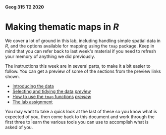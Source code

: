 #### Geog 315 T2 2020
# Making thematic maps in *R*
We cover a lot of ground in this lab, including handling simple spatial data in *R*, and the options available for mapping using the `tmap` package. Keep in mind that you can refer back to last week's material if you need to refresh your memory of anything we did previously.

The instructions this week are in several parts, to make it a bit easier to follow. You can get a preview of some of the sections from the preview links shown.
 
+ [Introducing the data](making-maps-in-R-01-introducing-the-data.md)
+ [Selecting and tidying the data](making-maps-in-R-02-selecting-and-tidying-data.md) [_preview_](https://southosullivan.com/geog315/labs/making-maps-in-R-02-selecting-and-tidying-data.html)
+ [How to use the `tmap` functions](making-maps-in-R-03-using-tmap.md) [_preview_](https://southosullivan.com/geog315/labs/making-maps-in-R-03-using-tmap.html)
+ [The lab assignment](making-maps-in-R-04-assignment.md)

You may want to take a quick look at the last of these so you know what is expected of you, then come back to this document and work through the first three to learn the various tools you can use to accomplish what is asked of you.
